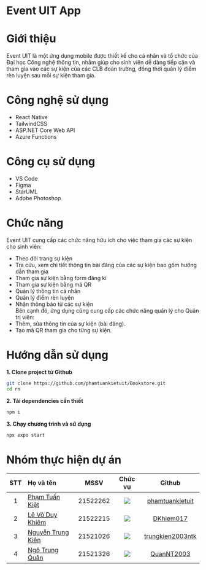 # Event UIT App
# Giới thiệu
Event UIT là một ứng dụng mobile được thiết kế cho cá nhân và tổ chức của Đại học Công nghệ thông tin, nhằm giúp cho sinh viên dễ dàng tiếp cận và tham gia vào các sự kiện của các CLB đoàn trường, đồng thời quản lý điểm rèn luyện sau mỗi sự kiện tham gia.
# Công nghệ sử dụng
* React Native
* TailwindCSS
* ASP.NET Core Web API
* Azure Functions
# Công cụ sử dụng
* VS Code
* Figma
* StarUML
* Adobe Photoshop
# Chức năng
Event UIT cung cấp các chức năng hữu ích cho việc tham gia các sự kiện cho sinh viên:
* Theo dõi trang sự kiện
* Tra cứu, xem chi tiết thông tin bài đăng của các sự kiện bao gồm hướng dẫn tham gia
* Tham gia sự kiện bằng form đăng kí
* Tham gia sự kiện bằng mã QR
* Quản lý thông tin cá nhân
* Quản lý điểm rèn luyện
* Nhận thông báo từ các sự kiện  
Bên cạnh đó, ứng dụng cũng cung cấp các chức năng quản lý cho Quản trị viên:
* Thêm, sửa thông tin của sự kiện (bài đăng).
* Tạo mã QR tham gia cho từng sự kiện.
# Hướng dẫn sử dụng
**1. Clone project từ Github**
```bash
git clone https://github.com/phamtuankietuit/Bookstore.git
cd rn
```
**2. Tải dependencies cần thiết**
```bash
npm i
```
**3. Chạy chương trình và sử dụng**
```bash
npx expo start
```
# Nhóm thực hiện dự án
|STT|Họ và tên          |MSSV       |Chức vụ   |Github|
|:-:|:------------------|:---------:|:--------:|:-----------:|
| 1	|[Phạm Tuấn Kiệt](mailto:kietphamkb2@gmail.com)	| 21522262	| ![](https://img.shields.io/badge/-Leader-gold)  |[phamtuankietuit](https://github.com/phamtuankietuit)|
| 2	|[Lê Võ Duy Khiêm](mailto:21522215@gm.uit.edu.vn)	| 21522215	| ![](https://img.shields.io/badge/-Member-blue)  |[DKhiem017](https://github.com/DKhiem017)|
| 3	|[Nguyễn Trung Kiên](mailto:21521026@gm.uit.edu.vn)	| 21521026	| ![](https://img.shields.io/badge/-Member-blue)  |[trungkien2003ntk](https://github.com/trungkien2003ntk)|
| 4	|[Ngô Trung Quân](mailto:ngotrungquan1412@gmail.com)	| 21521326	| ![](https://img.shields.io/badge/-Member-blue)  |[QuanNT2003](https://github.com/QuanNT2003)|
